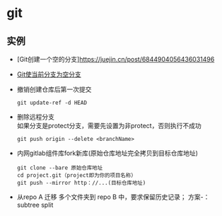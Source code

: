 # git

## 实例
+ [Git创建一个空的分支]https://juejin.cn/post/6844904056436031496
+ [Git使当前分支为空分支](https://www.weipxiu.com/3710.html)
+ 撤销创建仓库后第一次提交
    ```
    git update-ref -d HEAD
    ```
+ 删除远程分支
<br>如果分支是protect分支，需要先设置为非protect，否则执行不成功
    ```
    git push origin --delete <branchName>
    ```

+ 内网gitlab组件库fork新库(原始仓库地址完全拷贝到目标仓库地址)
  ```
  git clone --bare 原始仓库地址
  cd project.git（project即为你的项目名称）
  git push --mirror http：//...(目标仓库地址)
  ```

+ 从repo A 迁移 多个文件夹到 repo B 中，要求保留历史记录；
方案-： subtree split